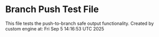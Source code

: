 # Branch Push Test File
This file tests the push-to-branch safe output functionality.
Created by custom engine at: Fri Sep  5 14:16:53 UTC 2025

